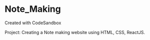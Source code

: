 # Note_Making
Created with CodeSandbox

Project: Creating a Note making website using HTML, CSS, ReactJS.
